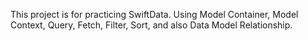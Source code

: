 This project is for practicing SwiftData. Using Model Container, Model Context, Query, Fetch, Filter, Sort, and also Data Model Relationship.
